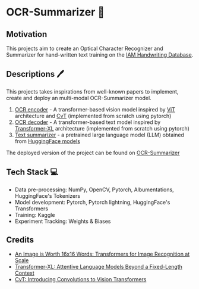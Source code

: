 # OCR-Summarizer 👀

## Motivation

This projects aim to create an Optical Character Recognizer and Summarizer for hand-written text training on the [IAM Handwriting Database](https://fki.tic.heia-fr.ch/databases/iam-handwriting-database).

## Descriptions 🖊️

This projects takes inspirations from well-known papers to implement, create and deploy an multi-modal OCR-Summarizer model.

1. [OCR encoder](./models/vision_encoder.py) - A transformer-based vision model inspired by [ViT](https://arxiv.org/abs/2010.11929) architecture and [CvT](https://arxiv.org/abs/2103.15808v1) (implemented from scratch using pytorch)
2. [OCR decoder](./models/Transformer_XL.py) - A transformer-based text model inspired by [Transformer-XL](https://arxiv.org/abs/1901.02860) architecture (implemented from scratch using pytorch)
3. [Text summarizer](./models/summarizer.py) - a pretrained large language model (LLM) obtained from [HuggingFace models](https://huggingface.co/models?pipeline_tag=summarization&sort=trending)

The deployed version of the project can be found on [OCR-Summarizer]()

## Tech Stack 💻

- Data pre-processing: NumPy, OpenCV, Pytorch, Albumentations, HuggingFace's Tokenizers
- Model development: Pytorch, Pytorch lightning, HuggingFace's Transformers
- Training: Kaggle
- Experiment Tracking: Weights & Biases

## Credits

- [An Image is Worth 16x16 Words: Transformers for Image Recognition at Scale](https://arxiv.org/abs/2010.11929)
- [Transformer-XL: Attentive Language Models Beyond a Fixed-Length Context](https://arxiv.org/abs/1901.02860)
- [CvT: Introducing Convolutions to Vision Transformers](https://arxiv.org/abs/2103.15808v1)
